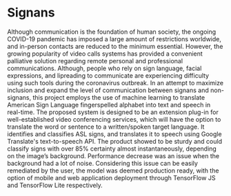 # Signans

Although communication is the foundation of human society, the ongoing COVID-19 pandemic has imposed a large amount of restrictions worldwide, and in-person contacts are reduced to the minimum essential. However, the growing popularity of video calls systems has provided a convenient palliative solution regarding remote personal and professional communications. 
Although, people who rely on sign language, facial expressions, and lipreading to communicate are experiencing difficulty using such tools during the coronavirus outbreak. In an attempt to maximize inclusion and expand the level of communication between signans and non-signans, this project employs the use of machine learning to translate American Sign Language fingerspelled alphabet into text and speech in real-time. The proposed system is designed to be an extension plug-in for well-established video conferencing services, which will have the option to translate the word or sentence to a written/spoken target language. It identifies and classifies ASL signs, and translates it to speech using Google Translate's text-to-speech API. The product showed to be sturdy and could classify signs with over 85% certainty almost instantaneously, depending on the image’s background. Performance decrease was an issue when the background had a lot of noise. Considering this issue can be easily remediated by the user, the model was deemed production ready, with the option of mobile and web application deployment through TensorFlow JS and TensorFlow Lite respectively.